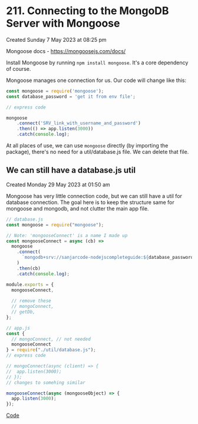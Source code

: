 # 211. Connecting to the MongoDB Server with Mongoose
Created Sunday 7 May 2023 at 08:25 pm

Mongoose docs  - https://mongoosejs.com/docs/

Install Mongoose by running `npm install mongoose`. It's a core dependency of course.

Mongoose manages one connection for us. Our code will change like this:
```js
const mongoose = require('mongoose');
const database_password = 'get it from env file';

// express code

mongoose
	.connect('SRV_link_with_username_and_password')
	.then(() => app.listen(3000))
	.catch(console.log);
```
At all places of use, we can use `mongoose` directly (by importing the package), there's no need for a util/database.js file. We can delete that file.


## We can still have a database.js util
Created Monday 29 May 2023 at 01:50 am

Mongoose has very little connection code, but we can still have a util for database connection. The goal here is to keep the structure same for mongoose and mongodb, and not clutter the main app file.

```js
// database.js
const mongoose = require("mongoose");

// Note: 'mongooseConnect' is a name I made up
const mongooseConnect = async (cb) =>
  mongoose
    .connect(
      `mongodb+srv://sanjarcode-nodejscompleteguide:${database_password}@cluster-nodejscompleteg.nuohpop.mongodb.net/?retryWrites=true&w=majority`
    )
    .then(cb)
    .catch(console.log);

module.exports = {
  mongooseConnect,
  
  // remove these
  // mongoConnect,
  // getDb,
};
```

```js
// app.js
const {
  // mongoConnect, // not needed
  mongooseConnect
} = require("./util/database.js");
// express code

// mongoConnect(async (client) => {
//  app.listen(3000);
// });
// changes to somehing similar

mongooseConnect(async (mongooseObject) => {
  app.listen(3000);
});
```

[Code](https://github.com/exemplar-codes/online-shop-with-nosql-mongoose/commit/f72178d5a9f220649ba31cf24f05a8a6bf33993a)